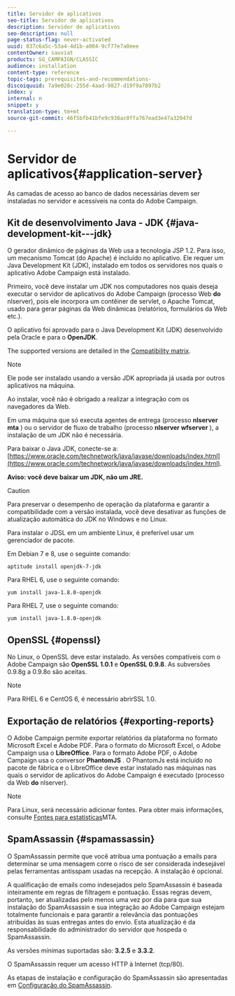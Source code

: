 ```yaml
---
title: Servidor de aplicativos
seo-title: Servidor de aplicativos
description: Servidor de aplicativos
seo-description: null
page-status-flag: never-activated
uuid: 837c6a5c-53a4-4d1b-a084-9cf77e7a0eee
contentOwner: sauviat
products: SG_CAMPAIGN/CLASSIC
audience: installation
content-type: reference
topic-tags: prerequisites-and-recommendations-
discoiquuid: 7a9e028c-255d-4aad-9827-d19f9a7897b2
index: y
internal: n
snippet: y
translation-type: tm+mt
source-git-commit: 46f5bfb41bfe9c938ac0ffa767ead3e47a32047d

---
```



# Servidor de aplicativos{#application-server}

As camadas de acesso ao banco de dados necessárias devem ser instaladas no servidor e acessíveis na conta do Adobe Campaign.

## Kit de desenvolvimento Java - JDK {#java-development-kit---jdk}

O gerador dinâmico de páginas da Web usa a tecnologia JSP 1.2. Para isso, um mecanismo Tomcat (do Apache) é incluído no aplicativo. Ele requer um Java Development Kit (JDK), instalado em todos os servidores nos quais o aplicativo Adobe Campaign está instalado.

Primeiro, você deve instalar um JDK nos computadores nos quais deseja executar o servidor de aplicativos do Adobe Campaign (processo Web **do** nlserver), pois ele incorpora um contêiner de servlet, o Apache Tomcat, usado para gerar páginas da Web dinâmicas (relatórios, formulários da Web etc.).

O aplicativo foi aprovado para o Java Development Kit (JDK) desenvolvido pela Oracle e para o **OpenJDK**.

The supported versions are detailed in the [Compatibility matrix](https://helpx.adobe.com/campaign/kb/compatibility-matrix.html).

>[!NOTE]
>
>Ele pode ser instalado usando a versão JDK apropriada já usada por outros aplicativos na máquina.
>  
>Ao instalar, você não é obrigado a realizar a integração com os navegadores da Web.
>
>Em uma máquina que só executa agentes de entrega (processo **nlserver mta** ) ou o servidor de fluxo de trabalho (processo **nlserver wfserver** ), a instalação de um JDK não é necessária.

Para baixar o Java JDK, conecte-se a: [https://www.oracle.com/technetwork/java/javase/downloads/index.html](https://www.oracle.com/technetwork/java/javase/downloads/index.html).

**Aviso: você deve baixar um JDK, não um JRE.**

>[!CAUTION]
>
>Para preservar o desempenho de operação da plataforma e garantir a compatibilidade com a versão instalada, você deve desativar as funções de atualização automática do JDK no Windows e no Linux.

Para instalar o JDSL em um ambiente Linux, é preferível usar um gerenciador de pacote.

Em Debian 7 e 8, use o seguinte comando:

```
aptitude install openjdk-7-jdk
```

Para RHEL 6, use o seguinte comando:

```
yum install java-1.8.0-openjdk
```

Para RHEL 7, use o seguinte comando:

```
yum install java-1.8.0-openjdk
```

## OpenSSL {#openssl}

No Linux, o OpenSSL deve estar instalado. As versões compatíveis com o Adobe Campaign são **OpenSSL 1.0.1** e **OpenSSL 0.9.8**. As subversões 0.9.8g a 0.9.8o são aceitas.

>[!NOTE]
>
>Para RHEL 6 e CentOS 6, é necessário abrirSSL 1.0.

## Exportação de relatórios {#exporting-reports}

O Adobe Campaign permite exportar relatórios da plataforma no formato Microsoft Excel e Adobe PDF. Para o formato do Microsoft Excel, o Adobe Campaign usa o **LibreOffice**. Para o formato Adobe PDF, o Adobe Campaign usa o conversor **PhantomJS** . O PhantomJs está incluído no pacote de fábrica e o LibreOffice deve estar instalado nas máquinas nas quais o servidor de aplicativos do Adobe Campaign é executado (processo da Web **do** nlserver).

>[!NOTE]
>
>Para Linux, será necessário adicionar fontes. Para obter mais informações, consulte [Fontes para estatísticas](../../installation/using/prerequisites-of-campaign-installation-in-linux.md#fonts-for-mta-statistics)MTA.

## SpamAssassin {#spamassassin}

O SpamAssassin permite que você atribua uma pontuação a emails para determinar se uma mensagem corre o risco de ser considerada indesejável pelas ferramentas antisspam usadas na recepção. A instalação é opcional.

A qualificação de emails como indesejados pelo SpamAssassin é baseada inteiramente em regras de filtragem e pontuação. Essas regras devem, portanto, ser atualizadas pelo menos uma vez por dia para que sua instalação do SpamAssassin e sua integração ao Adobe Campaign estejam totalmente funcionais e para garantir a relevância das pontuações atribuídas às suas entregas antes do envio. Esta atualização é da responsabilidade do administrador do servidor que hospeda o SpamAssassin.

As versões mínimas suportadas são: **3.2.5** e **3.3.2**.

O SpamAssassin requer um acesso HTTP à Internet (tcp/80).

As etapas de instalação e configuração do SpamAssassin são apresentadas em [Configuração do SpamAssassin](../../installation/using/configuring-spamassassin.md).
